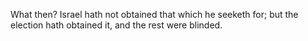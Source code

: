 What then? Israel hath not obtained that which he seeketh for; but the election hath obtained it, and the rest were blinded.
